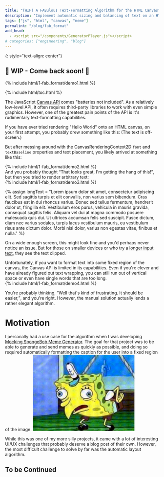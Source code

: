 ```yaml
---
title: "(WIP) A FABulous Text-Formatting Algorithm for the HTML Canvas"
description: "Implement automatic sizing and balancing of text on an HTML canvas."
tags: ["js", "html", "canvas", "meme"]
permalink: "/blog/fab_format"
add_head:
  - <script src="/components/GeneratorPlayer.js"></script>
# categories: ["engineering", "blog"]
---
```


{: style="text-align: center"}

## 🚧 WIP - Come back soon! 🚜

<div markdown="0">
{% include html/1-fab_format/demo1.html %}
</div>

{% include html/toc.html %}

<!-- excerpt-start -->

The JavaScript [Canvas API](https://developer.mozilla.org/en-US/docs/Web/API/Canvas_API) comes "batteries not included". As a relatively low-level API, it often requires third-party libraries to work with even simple graphics. However, one of the greatest pain points of the API is it's rudimentary text-formatting capabilities.

<!-- excerpt-end -->

<div>
If you have ever tried rendering "Hello World" onto an HTML canvas, on your first attempt, you probably drew something like this:
<canvas height="33" style="background: white; height: 33px" title="Demo 1: Text is off-screen."></canvas>
(The text is off-screen.)

But after messing around with the CanvasRenderingContext2D `font` and `textBaseline` properties and text placement, you likely arrived at something like this:

<div markdown="0">
  {% include html/1-fab_format/demo2.html %}
</div>
</div>

<div>
And you probably thought <q>That looks great, I'm getting the hang of this!</q>, but then you tried to render arbitrary text:

<div markdown="0">
{% include html/1-fab_format/demo3.html %}
</div>

{% assign longText = "Lorem ipsum dolor sit amet, consectetur adipiscing elit. Sed sagittis turpis et elit convallis, non varius sem bibendum. Cras faucibus est in dui rhoncus varius. Donec sed tellus fermentum, hendrerit dolor ut, fringilla elit. Vestibulum eros purus, vehicula in mauris gravida, consequat sagittis felis. Aliquam vel dui at magna commodo posuere malesuada quis dui. Ut ultrices accumsan felis sed suscipit. Fusce dictum, diam nec varius sodales, turpis lacus vestibulum mauris, eu vestibulum risus ante dictum dolor. Morbi nisi dolor, varius non egestas vitae, finibus et nulla." %}

On a wide enough screen, this might look fine and you'd perhaps never notice an issue.
But for those on smaller devices or who try a <a href="javascript:demo3_input.value = '{{ longText }}'; demo3_input.dispatchEvent(new Event('input'))">longer input text</a>, they see the text clipped.

</div>

<div>
Unfortunately, if you want to format text into some fixed region of the canvas, the Canvas API is limited in its capabilities. Even if you're clever and have already figured out text wrapping, you can still run out of vertical space or even have single words that are too long.

<div markdown="0">
{% include html/1-fab_format/demo4.html %}
</div>

You're probably thinking, <q>Well that's kind of frustrating. It should be easier,</q>, and you're right. However, the manual solution actually lends a rather elegant algorithm.

</div>

# Motivation

<div>
I personally had a use case for the algorithm when I was developing <a href="/Mocking-Spongebob/">Mocking SpongeBob Meme Generator</a>. The goal for that project was to be able to generate and send memes as quickly as possible, and doing so required automatically formatting the caption for the user into a fixed region of the image.

<img src="/resources/imgs/spongebob_fab_format_demo.gif" loading="lazy" height="250" alt="A GIF demoing the formatting algorithm in Mocking SpongeBob Meme Generator.">

While this was one of my more silly projects, it came with a lot of interesting UI/UX challenges that probably deserve a blog post of their own. However, the most difficult challenge to solve by far was the automatic layout algorithm.

</div>

## To be Continued

<!-- https://drafts.csswg.org/css-text-4/#propdef-text-wrap
"Line boxes are balanced when the standard deviation from the average inline-size of the remaining space in each line box is reduced over the block (including lines that end in a forced break)."

Let's first understand the problem: often when working with Canvas API, it's a common operation to render text onto a canvas. To do so, the Canvas API conveniently provides 2 functions on the `CanvasRenderingContext2D` interface: `fillText(text, x, y [, maxWidth])` and `strokeText(text, x, y [, maxWidth])`. However, the conveniences end there because unlike in HTML, these functions don't automatically wrap or resize text to fit nicely, even if `maxWidth` is specified. Text-wrapping and sizing must be done manually.

Moreover, when text wraps, it's often appealing to make the text <dfn>balanced</dfn>, which means lines of text are <q>rendered so that the amount of text on each line is about the same</q> (Adobe).

...
Let us revisit the Adobe definition of <dfn>balanced</dfn> text: lines of text that are rendered so that the amount of text on each line is about the same.

Unfortunately, while most people might have an intuitive idea of what this would look like, the definition doesn't reveal much as to how to approach an implementation. The issue is that this definition isn't rigorous; what does "about the same" really mean? Do get a better and more rigorous understanding, it helps to investigate some examples.

...
Rigorously, lines of text are considered <dfn>balanced</dfn> if and only if the bounding box of the text has the minimum width such that no additional lines are created. -->
